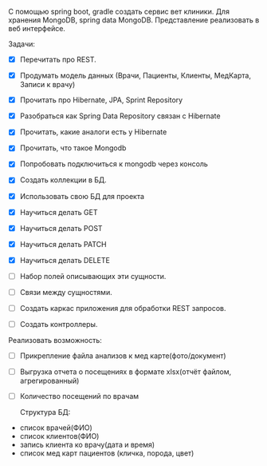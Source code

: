 
С помощью spring boot, gradle создать сервис вет клиники.
Для хранения MongoDB, spring data MongoDB. Представление реализовать в веб интерфейсе.

Задачи:
- [x] Перечитать про REST.
- [x] Продумать модель данных (Врачи, Пациенты, Клиенты, МедКарта, Записи к врачу)
- [x] Прочитать про Hibernate, JPA, Sprint Repository
- [x] Разобраться как Spring Data Repository связан с Hibernate
- [x] Прочитать, какие аналоги есть у Hibernate
- [x] Прочитать, что такое Mongodb
- [x] Попробовать подключиться к mongodb через консоль
- [x] Создать коллекции в БД.
- [x] Использовать свою БД для проекта

- [x] Научиться делать GET
- [x] Научиться делать POST
- [x] Научиться делать PATCH
- [x] Научиться делать DELETE

- [ ] Набор полей описывающих эти сущности.
- [ ] Связи между сущностями.

- [ ] Создать каркас приложения для обработки REST запросов.
- [ ] Создать контроллеры.

Реализовать возможность:
- [ ] Прикрепление файла анализов к мед карте(фото/документ)
- [ ] Выгрузка отчета о посещениях в формате xlsx(отчёт файлом, агрегированный)
- [ ] Количество посещений по врачам

  Структура БД:
- список врачей(ФИО)
- список клиентов(ФИО)
- запись клиента ко врачу(дата и время)
- список мед карт пациентов (кличка, порода, цвет)
